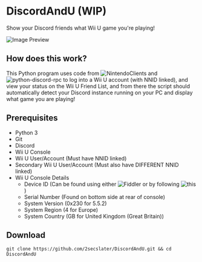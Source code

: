 # DiscordAndU (WIP)
Show your Discord friends what Wii U game you're playing!

![Image Preview](https://i.imgur.com/jUpVsFU.png)

## How does this work?
This Python program uses code from ![NintendoClients](https://github.com/Kinnay/NintendoClients) and ![python-discord-rpc](https://github.com/suclearnub/python-discord-rpc) to log into a Wii U account (with NNID linked), and view your status on the Wii U Friend List, and from there the script should automatically detect your Discord instance running on your PC and display what game you are playing!

## Prerequisites
* Python 3
* Git
* Discord
* Wii U Console
* Wii U User/Account (Must have NNID linked)
* Secondary Wii U User/Account (Must also have DIFFERENT NNID linked)
* Wii U Console Details
	* Device ID (Can be found using either ![Fiddler](https://www.telerik.com/download/fiddler) or by following ![this](https://gbatemp.net/threads/question-how-can-i-find-my-device-id.487981/#post-7661403))
	* Serial Number (Found on bottom side at rear of console)
	* System Version (0x230 for 5.5.2)
	* System Region (4 for Europe)
	* System Country (GB for United Kingdom (Great Britain))

## Download
`git clone https://github.com/2secslater/DiscordAndU.git && cd DiscordAndU`
